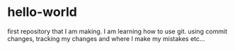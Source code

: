 # hello-world
first repository that I am making.
I am learning how to use git.  using commit changes, tracking my changes and where I make my mistakes etc...
